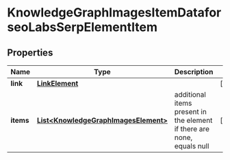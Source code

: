 

# KnowledgeGraphImagesItemDataforseoLabsSerpElementItem


## Properties

| Name | Type | Description | Notes |
|------------ | ------------- | ------------- | -------------|
|**link** | [**LinkElement**](LinkElement.md) |  |  [optional] |
|**items** | [**List&lt;KnowledgeGraphImagesElement&gt;**](KnowledgeGraphImagesElement.md) | additional items present in the element if there are none, equals null |  [optional] |



